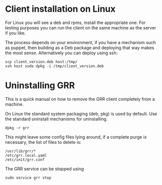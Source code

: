 # Client installation on Linux

For Linux you will see a deb and rpms, install the appropriate one.
For testing purposes you can run the client on the same machine as
the server if you like.

The process depends on your environment, if you have a
mechanism such as puppet, then building as a Deb package and deploying
that way makes the most sense. Alternatively you can deploy using ssh:

    scp client_version.deb host:/tmp/
    ssh host sudo dpkg -i /tmp/client_version.deb


# Uninstalling GRR

This is a quick manual on how to remove the GRR client completely from a machine.

On Linux the standard system packaging (deb, pkg) is used by default.
Use the standard uninstall mechanisms for uninstalling.

```docker
dpkg -r grr
```

This might leave some config files lying around, if a complete purge is necessary, the list of files to delete is:

```docker
/usr/lib/grr/*
/etc/grr.local.yaml
/etc/init/grr.conf
```

The GRR service can be stopped using

```docker
sudo service grr stop
```